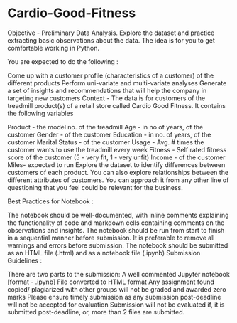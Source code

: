 # Cardio-Good-Fitness 
Objective - Preliminary Data Analysis. Explore the dataset and practice extracting basic observations about the data. The idea is for you to get comfortable working in Python.

You are expected to do the following :

Come up with a customer profile (characteristics of a customer) of the different products
Perform uni-variate and multi-variate analyses
Generate a set of insights and recommendations that will help the company in targeting new customers
Context - The data is for customers of the treadmill product(s) of a retail store called Cardio Good Fitness. It contains the following variables

Product - the model no. of the treadmill
Age - in no of years, of the customer
Gender - of the customer
Education - in no. of years, of the customer
Marital Status - of the customer
Usage - Avg. # times the customer wants to use the treadmill every week
Fitness - Self rated fitness score of the customer (5 - very fit, 1 - very unfit)
Income - of the customer
Miles- expected to run
Explore the dataset to identify differences between customers of each product. You can also explore relationships between the different attributes of customers. You can approach it from any other line of questioning that you feel could be relevant for the business.

Best Practices for Notebook : 

The notebook should be well-documented, with inline comments explaining the functionality of code and markdown cells containing comments on the observations and insights.
The notebook should be run from start to finish in a sequential manner before submission.
It is preferable to remove all warnings and errors before submission.
The notebook should be submitted as an HTML file (.html) and as a notebook file (.ipynb)
Submission Guidelines :

There are two parts to the submission: 
A well commented Jupyter notebook [format - .ipynb]
File converted to HTML format 
Any assignment found copied/ plagiarized with other groups will not be graded and awarded zero marks
Please ensure timely submission as any submission post-deadline will not be accepted for evaluation
Submission will not be evaluated if,
it is submitted post-deadline, or,
more than 2 files are submitted.
